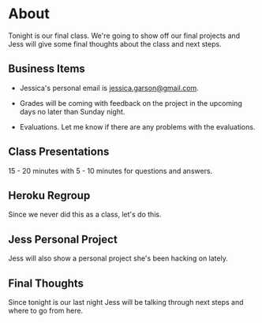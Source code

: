 # About
Tonight is our final class. We're going to show off our final projects and Jess will give some final thoughts about the class and next steps.

## Business Items
- Jessica's personal email is jessica.garson@gmail.com.

- Grades will be coming with feedback on the project in the upcoming days no later than Sunday night.

- Evaluations. Let me know if there are any problems with the evaluations.

## Class Presentations
15 - 20 minutes with 5 - 10 minutes for questions and answers.

## Heroku Regroup
Since we never did this as a class, let's do this. 

## Jess Personal Project
Jess will also show a personal project she's been hacking on lately.

## Final Thoughts
Since tonight is our last night Jess will be talking through next steps and where to go from here.

